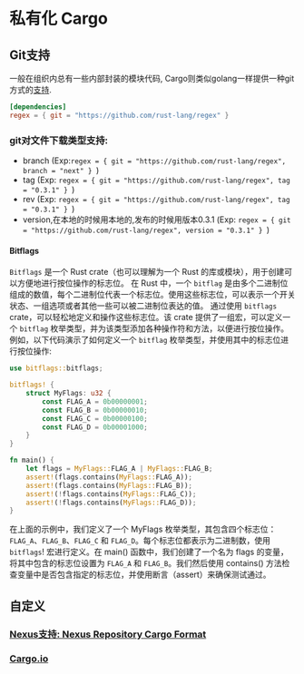 # 私有化 Cargo
## Git支持
一般在组织内总有一些内部封装的模块代码, Cargo则类似golang一样提供一种git方式的[支持](https://doc.rust-lang.org/cargo/reference/specifying-dependencies.html#specifying-dependencies-from-git-repositories).

```toml Cargo.toml
[dependencies]
regex = { git = "https://github.com/rust-lang/regex" } 
```

### git对文件下载类型支持:
- branch (Exp:```regex = { git = "https://github.com/rust-lang/regex", branch = "next" } ```)
- tag (Exp: ```regex = { git = "https://github.com/rust-lang/regex", tag = "0.3.1" } ```)
- rev (Exp: ```regex = { git = "https://github.com/rust-lang/regex", tag = "0.3.1" } ```)
- version,在本地的时候用本地的,发布的时候用版本0.3.1 (Exp: ```regex = { git = "https://github.com/rust-lang/regex", version = "0.3.1" } ```)

#### Bitflags
`Bitflags` 是一个 Rust crate（也可以理解为一个 Rust 的库或模块），用于创建可以方便地进行按位操作的标志位。
在 Rust 中，一个 `bitflag` 是由多个二进制位组成的数值，每个二进制位代表一个标志位。使用这些标志位，可以表示一个开关状态、一组选项或者其他一些可以被二进制位表达的值。
通过使用 `bitflags` crate，可以轻松地定义和操作这些标志位。该 crate 提供了一组宏，可以定义一个 `bitflag` 枚举类型，并为该类型添加各种操作符和方法，以便进行按位操作。
例如，以下代码演示了如何定义一个 `bitflag` 枚举类型，并使用其中的标志位进行按位操作:
```rust 
use bitflags::bitflags;

bitflags! {
    struct MyFlags: u32 {
        const FLAG_A = 0b00000001;
        const FLAG_B = 0b00000010;
        const FLAG_C = 0b00000100;
        const FLAG_D = 0b00001000;
    }
}

fn main() {
    let flags = MyFlags::FLAG_A | MyFlags::FLAG_B;
    assert!(flags.contains(MyFlags::FLAG_A));
    assert!(flags.contains(MyFlags::FLAG_B));
    assert!(!flags.contains(MyFlags::FLAG_C));
    assert!(!flags.contains(MyFlags::FLAG_D));
}

```
在上面的示例中，我们定义了一个 MyFlags 枚举类型，其包含四个标志位：`FLAG_A`、`FLAG_B`、`FLAG_C` 和 `FLAG_D`。每个标志位都表示为二进制数，使用 `bitflags`! 宏进行定义。在 main() 函数中，我们创建了一个名为 flags 的变量，将其中包含的标志位设置为 `FLAG_A` 和 `FLAG_B`。我们然后使用 contains() 方法检查变量中是否包含指定的标志位，并使用断言（assert）来确保测试通过。

## 自定义
### [Nexus支持: Nexus Repository Cargo Format](https://github.com/sonatype-nexus-community/nexus-repository-cargo)
### [Cargo.io](https://github.com/rust-lang/crates.io)